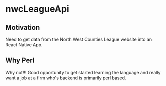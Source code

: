 # nwcLeagueApi

## Motivation

Need to get data from the North West Counties League website into an React Native App.

## Why Perl

Why not!!! Good opportunity to get started learning the language and really want a job at a firm who's backend is primarily perl based.


